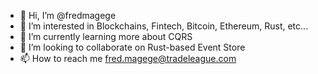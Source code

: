 - 👋 Hi, I’m @fredmagege
- 👀 I’m interested in Blockchains, Fintech, Bitcoin, Ethereum, Rust, etc... 
- 🌱 I’m currently learning more about CQRS
- 💞️ I’m looking to collaborate on Rust-based Event Store
- 📫 How to reach me fred.magege@tradeleague.com

<!---
fredmagege/fredmagege is a ✨ special ✨ repository because its `README.md` (this file) appears on your GitHub profile.
You can click the Preview link to take a look at your changes.
--->
